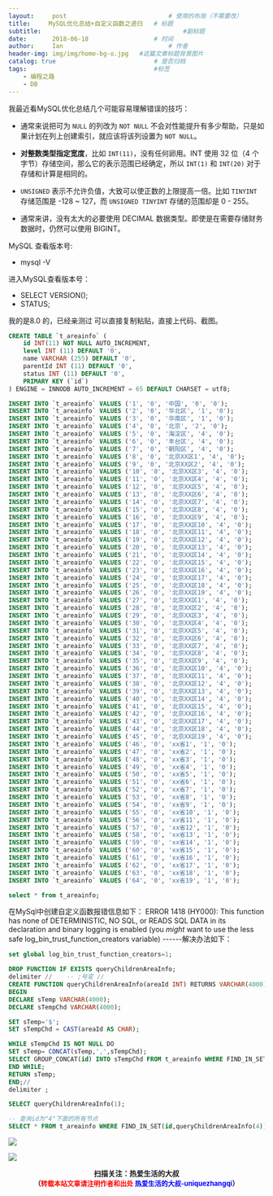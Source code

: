 ```yaml
---
layout:     post             				# 使用的布局（不需要改）
title:     MySQL优化总结+自定义函数之递归   # 标题 
subtitle:    					  				#副标题
date:       2018-06-18 					# 时间
author:     Ian                  			# 作者
header-img: img/img/home-bg-o.jpg	#这篇文章标题背景图片
catalog: true                        	# 是否归档
tags:                              		#标签
    - 编程之路
    - DB
---
```


我最近看MySQL优化总结几个可能容易理解错误的技巧：

- 通常来说把可为 `NULL` 的列改为 `NOT NULL` 不会对性能提升有多少帮助，只是如果计划在列上创建索引，就应该将该列设置为 `NOT NULL`。

- **对整数类型指定宽度**，比如 `INT(11)`，没有任何卵用。INT 使用 32 位（4 个字节）存储空间，那么它的表示范围已经确定，所以 `INT(1)` 和 `INT(20)` 对于存储和计算是相同的。

- `UNSIGNED` 表示不允许负值，大致可以使正数的上限提高一倍。比如 `TINYINT` 存储范围是 -128 ~ 127，而 `UNSIGNED TINYINT` 存储的范围却是 0 - 255。

- 通常来讲，没有太大的必要使用 DECIMAL 数据类型。即使是在需要存储财务数据时，仍然可以使用 BIGINT。


MySQL 查看版本号:

- mysql -V

进入MySQL查看版本号：

- SELECT VERSION();
- STATUS;

我的是8.0 的，已经亲测过 可以直接复制粘贴，直接上代码、截图。

```sql
CREATE TABLE `t_areainfo` (
	id INT(11) NOT NULL AUTO_INCREMENT,
	level INT (11) DEFAULT '0',
	name VARCHAR (255) DEFAULT '0',
	parentId INT (11) DEFAULT '0',
	status INT (11) DEFAULT '0',
	PRIMARY KEY (`id`)
) ENGINE = INNODB AUTO_INCREMENT = 65 DEFAULT CHARSET = utf8;
```

```sql
INSERT INTO `t_areainfo` VALUES ('1', '0', '中国', '0', '0');
INSERT INTO `t_areainfo` VALUES ('2', '0', '华北区', '1', '0');
INSERT INTO `t_areainfo` VALUES ('3', '0', '华南区', '1', '0');
INSERT INTO `t_areainfo` VALUES ('4', '0', '北京', '2', '0');
INSERT INTO `t_areainfo` VALUES ('5', '0', '海淀区', '4', '0');
INSERT INTO `t_areainfo` VALUES ('6', '0', '丰台区', '4', '0');
INSERT INTO `t_areainfo` VALUES ('7', '0', '朝阳区', '4', '0');
INSERT INTO `t_areainfo` VALUES ('8', '0', '北京XX区1', '4', '0');
INSERT INTO `t_areainfo` VALUES ('9', '0', '北京XX区2', '4', '0');
INSERT INTO `t_areainfo` VALUES ('10', '0', '北京XX区3', '4', '0');
INSERT INTO `t_areainfo` VALUES ('11', '0', '北京XX区4', '4', '0');
INSERT INTO `t_areainfo` VALUES ('12', '0', '北京XX区5', '4', '0');
INSERT INTO `t_areainfo` VALUES ('13', '0', '北京XX区6', '4', '0');
INSERT INTO `t_areainfo` VALUES ('14', '0', '北京XX区7', '4', '0');
INSERT INTO `t_areainfo` VALUES ('15', '0', '北京XX区8', '4', '0');
INSERT INTO `t_areainfo` VALUES ('16', '0', '北京XX区9', '4', '0');
INSERT INTO `t_areainfo` VALUES ('17', '0', '北京XX区10', '4', '0');
INSERT INTO `t_areainfo` VALUES ('18', '0', '北京XX区11', '4', '0');
INSERT INTO `t_areainfo` VALUES ('19', '0', '北京XX区12', '4', '0');
INSERT INTO `t_areainfo` VALUES ('20', '0', '北京XX区13', '4', '0');
INSERT INTO `t_areainfo` VALUES ('21', '0', '北京XX区14', '4', '0');
INSERT INTO `t_areainfo` VALUES ('22', '0', '北京XX区15', '4', '0');
INSERT INTO `t_areainfo` VALUES ('23', '0', '北京XX区16', '4', '0');
INSERT INTO `t_areainfo` VALUES ('24', '0', '北京XX区17', '4', '0');
INSERT INTO `t_areainfo` VALUES ('25', '0', '北京XX区18', '4', '0');
INSERT INTO `t_areainfo` VALUES ('26', '0', '北京XX区19', '4', '0');
INSERT INTO `t_areainfo` VALUES ('27', '0', '北京XX区1', '4', '0');
INSERT INTO `t_areainfo` VALUES ('28', '0', '北京XX区2', '4', '0');
INSERT INTO `t_areainfo` VALUES ('29', '0', '北京XX区3', '4', '0');
INSERT INTO `t_areainfo` VALUES ('30', '0', '北京XX区4', '4', '0');
INSERT INTO `t_areainfo` VALUES ('31', '0', '北京XX区5', '4', '0');
INSERT INTO `t_areainfo` VALUES ('32', '0', '北京XX区6', '4', '0');
INSERT INTO `t_areainfo` VALUES ('33', '0', '北京XX区7', '4', '0');
INSERT INTO `t_areainfo` VALUES ('34', '0', '北京XX区8', '4', '0');
INSERT INTO `t_areainfo` VALUES ('35', '0', '北京XX区9', '4', '0');
INSERT INTO `t_areainfo` VALUES ('36', '0', '北京XX区10', '4', '0');
INSERT INTO `t_areainfo` VALUES ('37', '0', '北京XX区11', '4', '0');
INSERT INTO `t_areainfo` VALUES ('38', '0', '北京XX区12', '4', '0');
INSERT INTO `t_areainfo` VALUES ('39', '0', '北京XX区13', '4', '0');
INSERT INTO `t_areainfo` VALUES ('40', '0', '北京XX区14', '4', '0');
INSERT INTO `t_areainfo` VALUES ('41', '0', '北京XX区15', '4', '0');
INSERT INTO `t_areainfo` VALUES ('42', '0', '北京XX区16', '4', '0');
INSERT INTO `t_areainfo` VALUES ('43', '0', '北京XX区17', '4', '0');
INSERT INTO `t_areainfo` VALUES ('44', '0', '北京XX区18', '4', '0');
INSERT INTO `t_areainfo` VALUES ('45', '0', '北京XX区19', '4', '0');
INSERT INTO `t_areainfo` VALUES ('46', '0', 'xx省1', '1', '0');
INSERT INTO `t_areainfo` VALUES ('47', '0', 'xx省2', '1', '0');
INSERT INTO `t_areainfo` VALUES ('48', '0', 'xx省3', '1', '0');
INSERT INTO `t_areainfo` VALUES ('49', '0', 'xx省4', '1', '0');
INSERT INTO `t_areainfo` VALUES ('50', '0', 'xx省5', '1', '0');
INSERT INTO `t_areainfo` VALUES ('51', '0', 'xx省6', '1', '0');
INSERT INTO `t_areainfo` VALUES ('52', '0', 'xx省7', '1', '0');
INSERT INTO `t_areainfo` VALUES ('53', '0', 'xx省8', '1', '0');
INSERT INTO `t_areainfo` VALUES ('54', '0', 'xx省9', '1', '0');
INSERT INTO `t_areainfo` VALUES ('55', '0', 'xx省10', '1', '0');
INSERT INTO `t_areainfo` VALUES ('56', '0', 'xx省11', '1', '0');
INSERT INTO `t_areainfo` VALUES ('57', '0', 'xx省12', '1', '0');
INSERT INTO `t_areainfo` VALUES ('58', '0', 'xx省13', '1', '0');
INSERT INTO `t_areainfo` VALUES ('59', '0', 'xx省14', '1', '0');
INSERT INTO `t_areainfo` VALUES ('60', '0', 'xx省15', '1', '0');
INSERT INTO `t_areainfo` VALUES ('61', '0', 'xx省16', '1', '0');
INSERT INTO `t_areainfo` VALUES ('62', '0', 'xx省17', '1', '0');
INSERT INTO `t_areainfo` VALUES ('63', '0', 'xx省18', '1', '0');
INSERT INTO `t_areainfo` VALUES ('64', '0', 'xx省19', '1', '0');
```

```sql
select * from t_areainfo;
```

在MySql中创建自定义函数报错信息如下：
ERROR 1418 (HY000): This function has none of DETERMINISTIC, NO SQL, or READS SQL DATA in its declaration and binary logging is enabled (you *might* want to use the less safe log_bin_trust_function_creators variable) ------解决办法如下：

```sql
set global log_bin_trust_function_creators=1;
```

```sql
DROP FUNCTION IF EXISTS queryChildrenAreaInfo;
delimiter //    -- ;号变 //
CREATE FUNCTION queryChildrenAreaInfo(areaId INT) RETURNS VARCHAR(4000)
BEGIN
DECLARE sTemp VARCHAR(4000);
DECLARE sTempChd VARCHAR(4000);

SET sTemp='$';
SET sTempChd = CAST(areaId AS CHAR);

WHILE sTempChd IS NOT NULL DO
SET sTemp= CONCAT(sTemp,',',sTempChd);
SELECT GROUP_CONCAT(id) INTO sTempChd FROM t_areainfo WHERE FIND_IN_SET(parentId,sTempChd)>0;
END WHILE;
RETURN sTemp;
END;//
delimiter ;
```

```sql
SELECT queryChildrenAreaInfo(1);
```

```sql
-- 查询id为"4"下面的所有节点
SELECT * FROM t_areainfo WHERE FIND_IN_SET(id,queryChildrenAreaInfo(4));
```

![](http://uniquezhangqi.oss-cn-shenzhen.aliyuncs.com/blog/2018-06-18-mysql%E9%80%92%E5%BD%92.png)



![](https://ws3.sinaimg.cn/large/006tKfTcgy1fqj5aochgoj309k09kmwz.jpg)
<b><center>扫描关注：热爱生活的大叔</center>
<b><center><font size="2">（<font size="2" color="#FF0000">转载本站文章请注明作者和出处</font> <font size="2" color="#0000FF">热爱生活的大叔-uniquezhangqi</font><font size="2">）</font>
